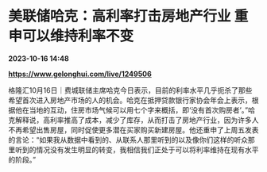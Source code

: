 # 美联储哈克：高利率打击房地产行业 重申可以维持利率不变

**2023-10-16 14:48**

**https://www.gelonghui.com/live/1249506**

格隆汇10月16日｜费城联储主席哈克今日表示，目前的利率水平几乎扼杀了那些希望首次进入房地产市场的人的机会。哈克在抵押贷款银行家协会年会上表示，根据他在当地的互动，住房市场气候可以用七个字来概括，即‘没有首次购房者’。”哈克解释说，高利率推高了成本，减少了库存，从而打击了房地产行业，因为许多人不再希望出售房屋，同时促使更多潜在买家购买新建房屋。他还重申了上周五发表的言论：“如果我从数据中看到的、从联系人那里听到的以及像你们这样的听众那里听到的情况没有发生明显的转变，我相信我们正处于可以将利率维持在现有水平的阶段。”